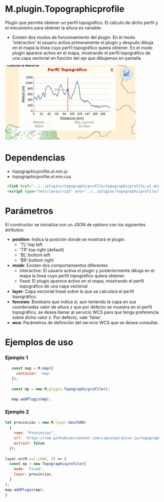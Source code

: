 # M.plugin.Topographicprofile

Plugin que permite obtener un perfil topográfico. El cálculo de dicho perfil y el mecanismo para obtener la altura es variable:

- Existen dos modos de funcionamiento del plugin. En el modo 'interactivo' el usuario activa primeramente el plugin y después dibuja en el mapa la linea cuyo perfil topográfico quiera obtener. En el modo plugin aparece activo en el mapa, mostrando el perfil topográfico de una capa vectorial
 en función del eje que dibujemos en pantalla

![Imagen1](../img/perfiltopografico.png)

# Dependencias

- topographicprofile.ol.min.js
- topographicprofile.ol.min.css


```html
 <link href="../../plugins/topographicprofile/topographicprofile.ol.min.css" rel="stylesheet" />
 <script type="text/javascript" src="../../plugins/topographicprofile/topographicprofile.ol.min.js"></script>
```

# Parámetros

El constructor se inicializa con un JSON de _options_ con los siguientes atributos:

- **position**: Indica la posición donde se mostrará el plugin.
  - 'TL':top left
  - 'TR':top right (default)
  - 'BL':bottom left
  - 'BR':bottom right
- **mode**: Existen dos comportamientos diferentes
  - interactive: El usuario activa el plugin y posteriormente dibuja en el mapa la linea cuyo perfil topográfico quiera obtener.
  - fixed: El plugin aparece activo en el mapa, mostrando el perfil topográfico de una capa vectorial
- **layer**: Capa vectorial lineal sobre la que se calculará el perfil topográfico. 
- **forcews**: Booleano que indica si, aun teniendo la capa en sus coordenadas valor de altura z que por defecto se muestra en el perfil topográfico, se desea llamar al servicio WCS para que tenga preferencia sobre dicho valor z. Por defecto, vale 'false'.
- **wcs**: Parámetros de definición del servicio WCS que se desea consultar.
# Ejemplos de uso

### Ejemplo 1
```javascript
   const map = M.map({
     container: 'map'
   });

   const mp = new M.plugin.Topographicprofile();

   map.addPlugin(mp);
```
### Ejemplo 2
```javascript
let provincias = new M.layer.GeoJSON(
  {
    name: "Provincias", 
    url: 'https://raw.githubusercontent.com/sigcorporativo-ja/topographicprofile/develop/test/1.geojson',
    extract: false
  });

layer.on(M.evt.LOAD, () => {
  const mp = new Topographicprofile({
    mode: 'fixed',
    layer: provincias,
  }
);
map.addPlugin(mp);
}